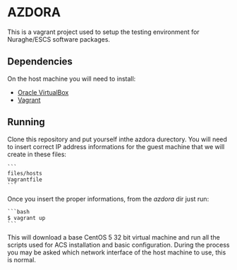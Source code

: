 # AZDORA

This is a vagrant project used to setup the testing environment for Nuraghe/ESCS software packages. 

## Dependencies

On the host machine you will need to install:

  * [Oracle VirtualBox](https://www.virtualbox.org/)
  * [Vagrant](https://www.vagrantup.com/)

## Running

Clone this repository and put yourself inthe azdora durectory. 
You will need to insert correct IP address informations for the guest machine that we will create in these files: 
 
    ```
    files/hosts
    Vagrantfile
    ```

Once you insert the proper informations, from the *azdora* dir just run:

    ```bash
    $ vagrant up 
    ```

This will download a base CentOS 5 32 bit virtual machine and run all the scripts used for ACS installation and basic configuration.
During the process you may be asked which network interface of the host machine to use, this is normal.


